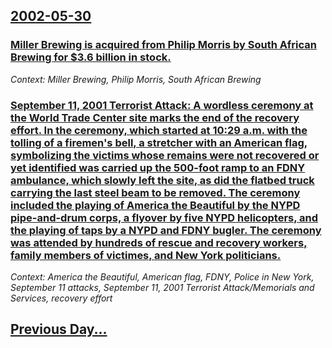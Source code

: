 ## [2002-05-30](/news/2002/05/30/index.md)

### [ Miller Brewing is acquired from Philip Morris by South African Brewing for $3.6 billion in stock.](/news/2002/05/30/miller-brewing-is-acquired-from-philip-morris-by-south-african-brewing-for-3-6-billion-in-stock.md)
_Context: Miller Brewing, Philip Morris, South African Brewing_

### [ September 11, 2001 Terrorist Attack: A wordless ceremony at the World Trade Center site marks the end of the recovery effort. In the ceremony, which started at 10:29 a.m. with the tolling of a firemen's bell, a stretcher with an American flag, symbolizing the victims whose remains were not recovered or yet identified was carried up the 500-foot ramp to an FDNY ambulance, which slowly left the site, as did the flatbed truck carrying the last steel beam to be removed. The ceremony included the playing of America the Beautiful by the NYPD pipe-and-drum corps, a flyover by five NYPD helicopters, and the playing of taps by a NYPD and FDNY bugler. The ceremony was attended by hundreds of rescue and recovery workers, family members of victimes, and New York politicians.](/news/2002/05/30/september-11-2001-terrorist-attack-a-wordless-ceremony-at-the-world-trade-center-site-marks-the-end-of-the-recovery-effort-in-the-ceremo.md)
_Context: America the Beautiful, American flag, FDNY, Police in New York, September 11 attacks, September 11, 2001 Terrorist Attack/Memorials and Services, recovery effort_

## [Previous Day...](/news/2002/05/29/index.md)

